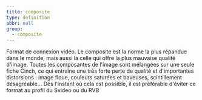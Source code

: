 ```yaml
---
title: composite
type: definition
abbr: null
group:
  - composite
---
```

Format de connexion vidéo. Le composite est la norme la plus répandue dans le monde, mais aussi la celle qui offre la plus mauvaise qualité d'image. Toutes les composantes de l'image sont mélangées sur une seule fiche Cinch, ce qui entraîne une très forte perte de qualité et d'importantes distorsions : image floue, couleurs saturées et baveuses, scintillement désagréable... Dés l'instant où cela est possible, il est préférable d'éviter ce format au profil du Svideo ou du RVB
